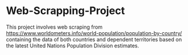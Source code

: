 # Web-Scrapping-Project
This project involves web scraping from https://www.worldometers.info/world-population/population-by-country/ containing the data of both countries and dependent territories based on the latest United Nations Population Division estimates.
